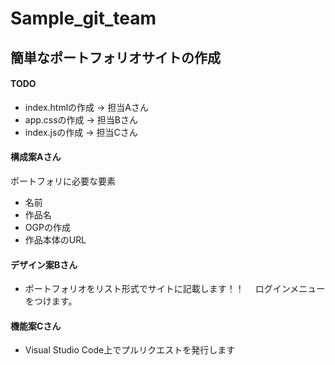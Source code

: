 # Sample_git_team

## 簡単なポートフォリオサイトの作成
#### TODO

* index.htmlの作成 -> 担当Aさん
* app.cssの作成 -> 担当Bさん
* index.jsの作成 -> 担当Cさん

#### 構成案Aさん
ポートフォリに必要な要素
- 名前
- 作品名
- OGPの作成
- 作品本体のURL

#### デザイン案Bさん
- ポートフォリオをリスト形式でサイトに記載します！！
　ログインメニューをつけます。

#### 機能案Cさん
- Visual Studio Code上でプルリクエストを発行します